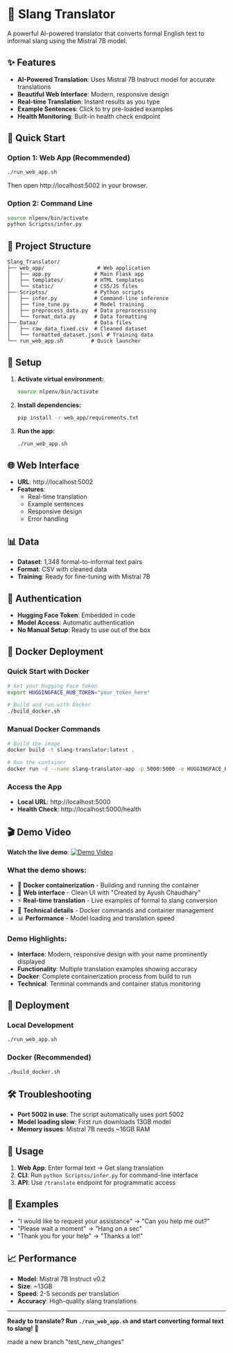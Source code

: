 # 🚀 Slang Translator

A powerful AI-powered translator that converts formal English text to informal slang using the Mistral 7B model.

## ✨ Features

- **AI-Powered Translation**: Uses Mistral 7B Instruct model for accurate translations
- **Beautiful Web Interface**: Modern, responsive design
- **Real-time Translation**: Instant results as you type
- **Example Sentences**: Click to try pre-loaded examples
- **Health Monitoring**: Built-in health check endpoint

## 🚀 Quick Start

### Option 1: Web App (Recommended)
```bash
./run_web_app.sh
```
Then open http://localhost:5002 in your browser.

### Option 2: Command Line
```bash
source nlpenv/bin/activate
python Scriptss/infer.py
```

## 📁 Project Structure

```
Slang_Translator/
├── web_app/                 # Web application
│   ├── app.py              # Main Flask app
│   ├── templates/          # HTML templates
│   └── static/             # CSS/JS files
├── Scriptss/               # Python scripts
│   ├── infer.py            # Command-line inference
│   ├── fine_tune.py        # Model training
│   ├── preprocess_data.py  # Data preprocessing
│   └── format_data.py      # Data formatting
├── Dataa/                  # Data files
│   ├── raw_data_fixed.csv  # Cleaned dataset
│   └── formatted_dataset.jsonl # Training data
└── run_web_app.sh         # Quick launcher
```

## 🔧 Setup

1. **Activate virtual environment:**
   ```bash
   source nlpenv/bin/activate
   ```

2. **Install dependencies:**
   ```bash
   pip install -r web_app/requirements.txt
   ```

3. **Run the app:**
   ```bash
   ./run_web_app.sh
   ```

## 🌐 Web Interface

- **URL**: http://localhost:5002
- **Features**: 
  - Real-time translation
  - Example sentences
  - Responsive design
  - Error handling

## 📊 Data

- **Dataset**: 1,348 formal-to-informal text pairs
- **Format**: CSV with cleaned data
- **Training**: Ready for fine-tuning with Mistral 7B

## 🔐 Authentication

- **Hugging Face Token**: Embedded in code
- **Model Access**: Automatic authentication
- **No Manual Setup**: Ready to use out of the box

## 🐳 Docker Deployment

### Quick Start with Docker
```bash
# Set your Hugging Face token
export HUGGINGFACE_HUB_TOKEN="your_token_here"

# Build and run with Docker
./build_docker.sh
```

### Manual Docker Commands
```bash
# Build the image
docker build -t slang-translator:latest .

# Run the container
docker run -d --name slang-translator-app -p 5000:5000 -e HUGGINGFACE_HUB_TOKEN="your_token" slang-translator:latest
```

### Access the App
- **Local URL**: http://localhost:5000
- **Health Check**: http://localhost:5000/health

## 🎬 Demo Video

**Watch the live demo**: [![Demo Video](https://img.shields.io/badge/📹-Watch%20Demo-red?style=for-the-badge)](demo_video.mov)

### What the demo shows:
- 🐳 **Docker containerization** - Building and running the container
- 🎨 **Web interface** - Clean UI with "Created by Ayush Chaudhary"
- ⚡ **Real-time translation** - Live examples of formal to slang conversion
- 🔧 **Technical details** - Docker commands and container management
- 📊 **Performance** - Model loading and translation speed

### Demo Highlights:
- **Interface**: Modern, responsive design with your name prominently displayed
- **Functionality**: Multiple translation examples showing accuracy
- **Docker**: Complete containerization process from build to run
- **Technical**: Terminal commands and container status monitoring

## 🚀 Deployment

### Local Development
```bash
./run_web_app.sh
```

### Docker (Recommended)
```bash
./build_docker.sh
```

## 🛠️ Troubleshooting

- **Port 5002 in use**: The script automatically uses port 5002
- **Model loading slow**: First run downloads 13GB model
- **Memory issues**: Mistral 7B needs ~16GB RAM

## 📱 Usage

1. **Web App**: Enter formal text → Get slang translation
2. **CLI**: Run `python Scriptss/infer.py` for command-line interface
3. **API**: Use `/translate` endpoint for programmatic access

## 🎯 Examples

- "I would like to request your assistance" → "Can you help me out?"
- "Please wait a moment" → "Hang on a sec"
- "Thank you for your help" → "Thanks a lot!"

## 📈 Performance

- **Model**: Mistral 7B Instruct v0.2
- **Size**: ~13GB
- **Speed**: 2-5 seconds per translation
- **Accuracy**: High-quality slang translations

---

**Ready to translate? Run `./run_web_app.sh` and start converting formal text to slang!** 🎉

made a new branch "test_new_changes"
